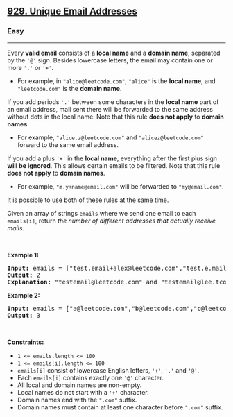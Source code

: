 <h2><a href="https://leetcode.com/problems/unique-email-addresses/">929. Unique Email Addresses</a></h2><h3>Easy</h3><hr><div><p>Every <strong>valid email</strong> consists of a <strong>local name</strong> and a <strong>domain name</strong>, separated by the <code>'@'</code> sign. Besides lowercase letters, the email may contain one or more <code>'.'</code> or <code>'+'</code>.</p>

<ul>
	<li>For example, in <code>"alice@leetcode.com"</code>, <code>"alice"</code> is the <strong>local name</strong>, and <code>"leetcode.com"</code> is the <strong>domain name</strong>.</li>
</ul>

<p>If you add periods <code>'.'</code> between some characters in the <strong>local name</strong> part of an email address, mail sent there will be forwarded to the same address without dots in the local name. Note that this rule <strong>does not apply</strong> to <strong>domain names</strong>.</p>

<ul>
	<li>For example, <code>"alice.z@leetcode.com"</code> and <code>"alicez@leetcode.com"</code> forward to the same email address.</li>
</ul>

<p>If you add a plus <code>'+'</code> in the <strong>local name</strong>, everything after the first plus sign <strong>will be ignored</strong>. This allows certain emails to be filtered. Note that this rule <strong>does not apply</strong> to <strong>domain names</strong>.</p>

<ul>
	<li>For example, <code>"m.y+name@email.com"</code> will be forwarded to <code>"my@email.com"</code>.</li>
</ul>

<p>It is possible to use both of these rules at the same time.</p>

<p>Given an array of strings <code>emails</code> where we send one email to each <code>emails[i]</code>, return <em>the number of different addresses that actually receive mails</em>.</p>

<p>&nbsp;</p>
<p><strong class="example">Example 1:</strong></p>

<pre style="position: relative;"><strong>Input:</strong> emails = ["test.email+alex@leetcode.com","test.e.mail+bob.cathy@leetcode.com","testemail+david@lee.tcode.com"]
<strong>Output:</strong> 2
<strong>Explanation:</strong> "testemail@leetcode.com" and "testemail@lee.tcode.com" actually receive mails.
<div class="open_grepper_editor" title="Edit &amp; Save To Grepper"></div></pre>

<p><strong class="example">Example 2:</strong></p>

<pre style="position: relative;"><strong>Input:</strong> emails = ["a@leetcode.com","b@leetcode.com","c@leetcode.com"]
<strong>Output:</strong> 3
<div class="open_grepper_editor" title="Edit &amp; Save To Grepper"></div></pre>

<p>&nbsp;</p>
<p><strong>Constraints:</strong></p>

<ul>
	<li><code>1 &lt;= emails.length &lt;= 100</code></li>
	<li><code>1 &lt;= emails[i].length &lt;= 100</code></li>
	<li><code>emails[i]</code> consist of lowercase English letters, <code>'+'</code>, <code>'.'</code> and <code>'@'</code>.</li>
	<li>Each <code>emails[i]</code> contains exactly one <code>'@'</code> character.</li>
	<li>All local and domain names are non-empty.</li>
	<li>Local names do not start with a <code>'+'</code> character.</li>
	<li>Domain names end with the <code>".com"</code> suffix.</li>
	<li>Domain names must contain at least one character before <code>".com"</code> suffix.</li>
</ul>
</div>